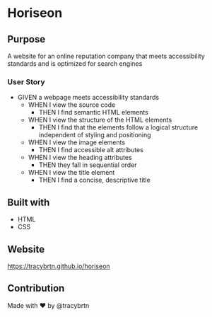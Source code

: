 # Horiseon

## Purpose
A website for an online reputation company that meets accessibility standards and is optimized for search engines

### User Story
* GIVEN a webpage meets accessibility standards
  * WHEN I view the source code
    * THEN I find semantic HTML elements
  * WHEN I view the structure of the HTML elements
    * THEN I find that the elements follow a logical structure independent of styling and positioning 
  * WHEN I view the image elements
    * THEN I find accessible alt attributes
  * WHEN I view the heading attributes
    * THEN they fall in sequential order
  * WHEN I view the title element
    * THEN I find a concise, descriptive title

## Built with
* HTML
* CSS

## Website
https://tracybrtn.github.io/horiseon

## Contribution
Made with ❤️ by @tracybrtn